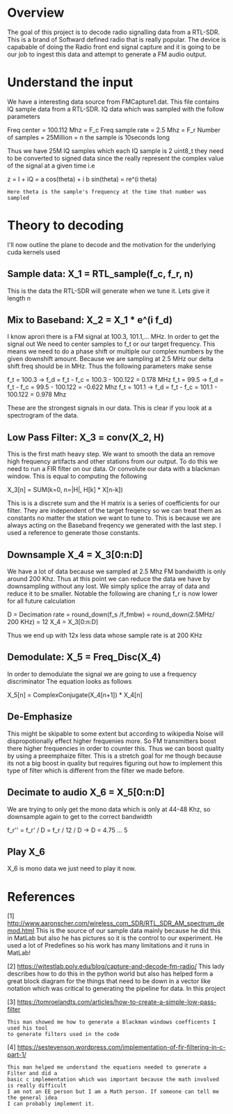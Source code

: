 # Overview 

The goal of this project is to decode radio signalling data from a RTL-SDR. This is a brand
of Softward defined radio that is really popular. The device is capabable of doing the 
Radio front end signal capture and it is going to be our job to ingest this data and attempt
to generate a FM audio output. 

# Understand the input

We have a interesting data source from FMCapture1.dat. This file contains IQ sample data
from a RTL-SDR. IQ data which was sampled with the follow parameters

Freq center = 100.112 Mhz  = F_c
Freq sample rate = 2.5 Mhz = F_r
Number of samples = 25Million = n     the sample is 10seconds long

Thus we have 25M IQ samples which each IQ sample is 2 uint8_t they need to be converted
to signed data since the really represent the complex value of the signal at a given time
i.e 

z = I + iQ = a cos(theta) + i b sin(theta) = re^(i theta)

    Here theta is the sample's frequency at the time that number was sampled

# Theory to decoding

I'll now outline the plane to decode and the motivation for the underlying cuda kernels used

## Sample data:  X_1 = RTL_sample(f_c, f_r, n) 

This is the data the RTL-SDR will generate when we tune it. Lets give it length n 

## Mix to Baseband: X_2 = X_1 * e^(i f_d)   

I know aprori there is a FM signal at 100.3, 101.1,... MHz. In order to get the signal out
We need to center samples to f_t or our target frequency. This means we need to do a phase
shift or multiple our complex numbers by the given downshift amount. Because we are sampling
at 2.5 MHz our delta shift freq should be in MHz. 
 Thus the following parameters make sense

f_t = 100.3 ->  f_d = f_t - f_c  =  100.3 - 100.122 =  0.178 MHz 
f_t =  99.5 ->  f_d = f_t - f_c  =   99.5 - 100.122 = -0.622 Mhz
f_t = 101.1 ->  f_d = f_t - f_c  =  101.1 - 100.122 =  0.978 Mhz

These are the strongest signals in our data. This is clear if you look at a spectrogram of 
the data. 

## Low Pass Filter:  X_3 = conv(X_2, H)

This is the first math heavy step. We want to smooth the data an remove high frequency
artifacts and other stations from our output. To do this we need to run a FIR filter on our
data. Or convolute our data with a blackman window. This is equal to computing the following

X_3[n] = SUM(k=0, n=|H|, H[k] * X[n-k])

This is is a discrete sum and the H matrix is a series of coefficients for our filter. They 
are independent of the target freqency so we can treat them as constants no matter the station
we want to tune to. This is because we are always acting on the Baseband freqency we generated
with the last step. I used a reference to generate those constants. 

## Downsample  X_4 = X_3[0:n:D]

We have a lot of data because we sampled at 2.5 Mhz FM bandwidth is only around 200 Khz. Thus
at this point we can reduce the data we have by downsampling without any lost. We simply splice
the array of data and reduce it to be smaller. Notable the following are chaning f_r is now 
lower for all future calculation

D = Decimation rate = round_down(f_s /f_fmbw) =  round_down(2.5MHz/ 200 KHz) = 12
X_4 = X_3[0:n:D]

Thus we end up with 12x less data whose sample rate is at 200 KHz

## Demodulate:  X_5 = Freq_Disc(X_4)

In order to demodulate the signal we are going to use a frequency discriminator The equation
looks as follows

X_5[n] =  ComplexConjugate(X_4[n+1]) * X_4[n] 


## De-Emphasize 

This might be skipable to some extent but according to wikipedia Noise will dispropotionally
effect higher frequenies more. So FM transmitters boost there higher frequencies in order to
counter this. Thus we can boost quality by using a preemphaize filter. This is a stretch goal
for me though because its not a big boost in quality but requires figuring out how to implement
this type of filter which is different from the filter we made before. 


## Decimate  to audio   X_6 = X_5[0:n:D]

We are trying to only get the mono data which is only at 44-48 Khz, so downsample again to
get to the correct bandwidth

f_r'' = f_r' / D = f_r / 12 / D ->  D = 4.75 ... 5 

## Play X_6

X_6 is mono data we just need to play it now.   





# References 
[1] http://www.aaronscher.com/wireless_com_SDR/RTL_SDR_AM_spectrum_demod.html
    This is the source of our sample data mainly because he did this in MatLab
    but also he has pictures so it is the control to our experiment. He used a lot of
    Predefines so his work has many limitations and it runs in MatLab!

[2] https://witestlab.poly.edu/blog/capture-and-decode-fm-radio/
    This lady describes how to do this in the python world but also has helped form a 
    great block diagram for the things that need to be down in a vector like notation
    which was critical to generating the pipeline for data. In this project

[3] https://tomroelandts.com/articles/how-to-create-a-simple-low-pass-filter

    This man showed me how to generate a Blackman windows coefficents I used his tool
    to generate filters used in the code

[4] https://sestevenson.wordpress.com/implementation-of-fir-filtering-in-c-part-1/

    This man helped me understand the equations needed to generate a Filter and did a 
    basic c implementation which was important because the math involved is really difficult
    I am not an EE person but I am a Math person. If someone can tell me the general idea
    I can probably implement it. 

